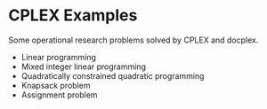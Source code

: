 # CPLEX Examples

Some operational research problems solved by CPLEX and docplex.



- Linear programming
- Mixed integer linear programming
- Quadratically constrained quadratic programming
- Knapsack problem
- Assignment problem
